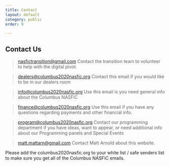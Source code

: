 ```yaml
---
title: Contact
layout: default
category: public
order: 9

---
```

## Contact Us

> nasfictransition@gmail.com Contact the transition team to volunteer to help with the digital pivot.

> dealers@columbus2020nasfic.org Contact this email if you would like to be in our dealers room

> info@columbus2020nasfic.org Use this email is you need general info about the Columbus NASFiC

> finance@columbus2020nasfic.org Use this email if you have any questions regarding payments and other financial info.

> program@columbus2020nasfic.org Contact our programming department if you have ideas, want to appear, or need additional info about our Programming panels and Special Events

> matt.mattarn@gmail.com Contact Matt Arnold about this website.

Please add the columbus2020nasfic.org to your white list / safe senders list to make sure you get all of the Columbus NASFiC emails.